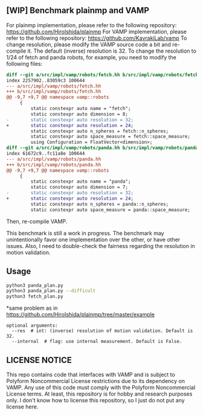 ## [WIP] Benchmark plainmp and VAMP
For plainmp implementation, please refer to the following repository: https://github.com/HiroIshida/plainmp
For VAMP implementation, please refer to the following repository: https://github.com/KavrakiLab/vamp
To change resolution, please modify the VAMP source code a bit and re-compile it.
The default (inverse) resolution is 32. To change the resolution to 1/24 of fetch and panda robots, for example, you need to modify the following files:
```diff
diff --git a/src/impl/vamp/robots/fetch.hh b/src/impl/vamp/robots/fetch.hh
index 2257902..83059c3 100644
--- a/src/impl/vamp/robots/fetch.hh
+++ b/src/impl/vamp/robots/fetch.hh
@@ -9,7 +9,7 @@ namespace vamp::robots
     {
         static constexpr auto name = "fetch";
         static constexpr auto dimension = 8;
-        static constexpr auto resolution = 32;
+        static constexpr auto resolution = 24;
         static constexpr auto n_spheres = fetch::n_spheres;
         static constexpr auto space_measure = fetch::space_measure;
         using Configuration = FloatVector<dimension>;
diff --git a/src/impl/vamp/robots/panda.hh b/src/impl/vamp/robots/panda.hh
index 61672c9..fc11a8e 100644
--- a/src/impl/vamp/robots/panda.hh
+++ b/src/impl/vamp/robots/panda.hh
@@ -9,7 +9,7 @@ namespace vamp::robots
     {
         static constexpr auto name = "panda";
         static constexpr auto dimension = 7;
-        static constexpr auto resolution = 32;
+        static constexpr auto resolution = 24;
         static constexpr auto n_spheres = panda::n_spheres;
         static constexpr auto space_measure = panda::space_measure;
```
 
Then, re-compile VAMP.

This benchmark is still a work in progress.
The benchmark may unintentionally favor one implementation over the other, or have other issues.
Also, I need to double-check the fairness regarding the resolution in motion validation.

## Usage
```bash
python3 panda_plan.py
python3 panda_plan.py --difficult
python3 fetch_plan.py
```
\*same problem as in https://github.com/HiroIshida/plainmp/tree/master/example

```
optional arguments:
  --res  # int: (inverse) resolution of motion validation. Default is 32.
  --internal  # flag: use internal measurement. Default is False.
```


## LICENSE NOTICE
This repo contains code that interfaces with VAMP and is subject to 
Polyform Noncommercial License restrictions due to its dependency on VAMP.
Any use of this code must comply with the Polyform Noncommercial License terms.
At least, this repository is for hobby and research purposes only.
I don't know how to license this repository, so I just do not put any license here.
